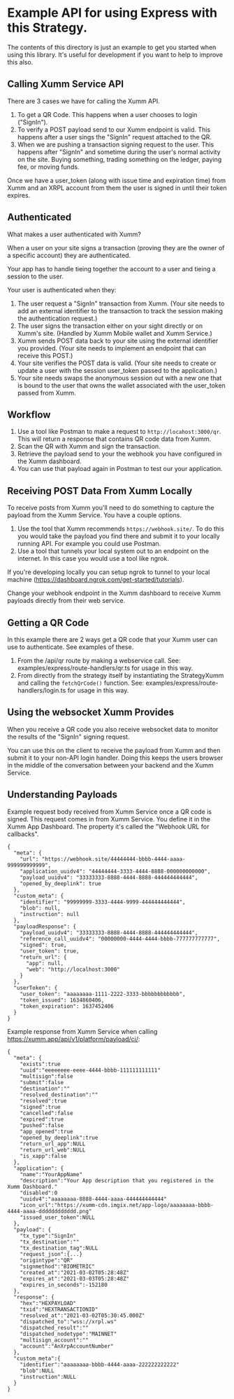 # Example API for using Express with this Strategy.

The contents of this directory is just an example to get you started when using this library. It's useful for development if you want to help to improve this also.

## Calling Xumm Service API

There are 3 cases we have for calling the Xumm API.

1. To get a QR Code. This happens when a user chooses to login ("SignIn").
2. To verify a POST payload send to our Xumm endpoint is valid. This happens after a user sings the "SignIn" request attached to the QR.
3. When we are pushing a transaction signing request to the user. This happens after "SignIn" and sometime during the user's normal activity on the site. Buying something, trading something on the ledger, paying fee, or moving funds.

Once we have a user_token (along with issue time and expiration time) from Xumm and an XRPL account from them the user is signed in until their token expires.

## Authenticated

What makes a user authenticated with Xumm?

When a user on your site signs a transaction (proving they are the owner of a specific account) they are authenticated.

Your app has to handle tieing together the account to a user and tieing a session to the user.

Your user is authenticated when they:

1. The user request a "SignIn" transaction from Xumm. (Your site needs to add an external identifier to the transaction to track the session making the authentication request.)
2. The user signs the transaction either on your sight directly or on Xumm's site. (Handled by Xumm Mobile wallet and Xumm Service.)
3. Xumm sends POST data back to your site using the external identifier you provided. (Your site needs to implement an endpoint that can receive this POST.)
4. Your site verifies the POST data is valid. (Your site needs to create or update a user with the session user_token passed to the application.)
5. Your site needs swaps the anonymous session out with a new one that is bound to the user that owns the wallet associated with the user_token passed from Xumm.

## Workflow

1. Use a tool like Postman to make a request to `http://locahost:3000/qr`. This will return a response that contains QR code data from Xumm.
2. Scan the QR with Xumm and sign the transaction.
3. Retrieve the payload send to your the webhook you have configured in the Xumm dashboard.
4. You can use that payload again in Postman to test our your application.

## Receiving POST Data From Xumm Locally

To receive posts from Xumm you'll need to do something to capture the payload from the Xumm Service. You have a couple options.

1. Use the tool that Xumm recommends `https://webhook.site/`. To do this you would take the payload you find there and submit it to your locally running API. For example you could use Postman.
2. Use a tool that tunnels your local system out to an endpoint on the internet. In this case you would use a tool like ngrok.

If you're developing locally you can setup ngrok to tunnel to your local machine (https://dashboard.ngrok.com/get-started/tutorials).

Change your webhook endpoint in the Xumm dashboard to receive Xumm payloads directly from their web service.

## Getting a QR Code

In this example there are 2 ways get a QR code that your Xumm user can use to authenticate. See examples of these.

1. From the /api/qr route by making a webservice call. See: examples/express/route-handlers/qr.ts for usage in this way.
1. From directly from the strategy itself by instantiating the StrategyXumm and calling the `fetchQrCode()` function. See: examples/express/route-handlers/login.ts for usage in this way.

## Using the websocket Xumm Provides

When you receive a QR code you also receive websocket data to monitor the results of the "SignIn" signing request.

You can use this on the client to receive the payload from Xumm and then submit it to your non-API login handler. Doing this keeps the users browser in the middle of the conversation between your backend and the Xumm Service.

## Understanding Payloads

Example request body received from Xumm Service once a QR code is signed. This request comes in from Xumm Service. You define it in the Xumm App Dashboard. The property it's called the "Webhook URL for callbacks".

```
{
  "meta": {
    "url": "https://webhook.site/44444444-bbbb-4444-aaaa-999999999999",
    "application_uuidv4": "44444444-3333-4444-8888-000000000000",
    "payload_uuidv4": "33333333-8888-4444-8888-444444444444",
    "opened_by_deeplink": true
  },
  "custom_meta": {
    "identifier": "99999999-3333-4444-9999-444444444444",
    "blob": null,
    "instruction": null
  },
  "payloadResponse": {
    "payload_uuidv4": "33333333-8888-4444-8888-444444444444",
    "reference_call_uuidv4": "00000000-4444-4444-bbbb-777777777777",
    "signed": true,
    "user_token": true,
    "return_url": {
      "app": null,
      "web": "http://localhost:3000"
    }
  },
  "userToken": {
    "user_token": "aaaaaaaa-1111-2222-3333-bbbbbbbbbbbb",
    "token_issued": 1634860406,
    "token_expiration": 1637452406
  }
}
```

Example response from Xumm Service when calling https://xumm.app/api/v1/platform/payload/ci/:

```
{
  "meta": {
    "exists":true
    "uuid":"eeeeeeee-eeee-4444-bbbb-111111111111"
    "multisign":false
    "submit":false
    "destination":""
    "resolved_destination":""
    "resolved":true
    "signed":true
    "cancelled":false
    "expired":true
    "pushed":false
    "app_opened":true
    "opened_by_deeplink":true
    "return_url_app":NULL
    "return_url_web":NULL
    "is_xapp":false
  },
  "application": {
    "name":"YourAppName"
    "description":"Your App description that you registered in the Xumm Dashboard."
    "disabled":0
    "uuidv4":"aaaaaaaa-8888-4444-aaaa-444444444444"
    "icon_url":"https://xumm-cdn.imgix.net/app-logo/aaaaaaaa-bbbb-4444-aaaa-dddddddddddd.png"
    "issued_user_token":NULL
  },
  "payload": {
    "tx_type":"SignIn"
    "tx_destination":""
    "tx_destination_tag":NULL
    "request_json":{...}
    "origintype":"QR"
    "signmethod":"BIOMETRIC"
    "created_at":"2021-03-02T05:28:48Z"
    "expires_at":"2021-03-03T05:28:48Z"
    "expires_in_seconds":-152180
  },
  "response": {
    "hex":"HEXPAYLOAD"
    "txid":"HEXTRANSACTIONID"
    "resolved_at":"2021-03-02T05:30:45.000Z"
    "dispatched_to":"wss://xrpl.ws"
    "dispatched_result":""
    "dispatched_nodetype":"MAINNET"
    "multisign_account":""
    "account":"AnXrpAccountNumber"
  },
  "custom_meta":{
    "identifier":"aaaaaaaa-bbbb-4444-aaaa-222222222222"
    "blob":NULL
    "instruction":NULL
  }
}
```
